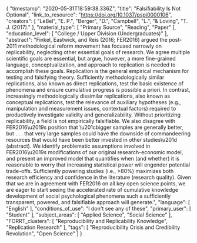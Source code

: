 {
    "timestamp": "2020-05-31T18:59:38.336Z",
    "title": "Falsifiability Is Not Optional",
    "link_to_resource": "https://doi.org/10.1037/pspi0000106",
    "creators": [
        "LeBel",
        "E. P.",
        "Berger",
        "D.",
        "Campbell",
        "L.",
        "& Loving",
        "T. J. (2017)."
    ],
    "material_type": [
        "Primary Source",
        "Reading",
        "Paper"
    ],
    "education_level": [
        "College / Upper Division (Undergraduates)"
    ],
    "abstract": "Finkel, Eastwick, and Reis (2016; FER2016) argued the post-2011 methodological reform movement has focused narrowly on replicability, neglecting other essential goals of research. We agree multiple scientific goals are essential, but argue, however, a more fine-grained language, conceptualization, and approach to replication is needed to accomplish these goals. Replication is the general empirical mechanism for testing and falsifying theory. Sufficiently methodologically similar replications, also known as direct replications, test the basic existence of phenomena and ensure cumulative progress is possible a priori. In contrast, increasingly methodologically dissimilar replications, also known as conceptual replications, test the relevance of auxiliary hypotheses (e.g., manipulation and measurement issues, contextual factors) required to productively investigate validity and generalizability. Without prioritizing replicability, a field is not empirically falsifiable. We also disagree with FER2016\u2019s position that \u201cbigger samples are generally better, but . . . that very large samples could have the downside of commandeering resources that would have been better invested in other studies\u201d (abstract). We identify problematic assumptions involved in FER2016\u2019s modifications of our original research-economic model, and present an improved model that quantifies when (and whether) it is reasonable to worry that increasing statistical power will engender potential trade-offs. Sufficiently powering studies (i.e., >80%) maximizes both research efficiency and confidence in the literature (research quality). Given that we are in agreement with FER2016 on all key open science points, we are eager to start seeing the accelerated rate of cumulative knowledge development of social psychological phenomena such a sufficiently transparent, powered, and falsifiable approach will generate.",
    "language": [
        "English"
    ],
    "conditions_of_use": "I don't see any of these",
    "primary_user": [
        "Student"
    ],
    "subject_areas": [
        "Applied Science",
        "Social Science"
    ],
    "FORRT_clusters": [
        "Reproducibility and Replicability Knowledge",
        "Replication Research"
    ],
    "tags": [
        "Reproducibility Crisis and Credibility Revolution",
        "Open Science"
    ]
}